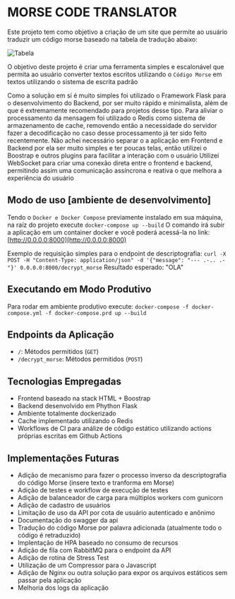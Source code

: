 # MORSE CODE TRANSLATOR

Este projeto tem como objetivo a criação de um site que permite ao usuário traduzir um código morse baseado na tabela de tradução abaixo:

![Tabela](https://github.com/RafaelGruhn/morse_code/blob/master/flaskr/static/table_morse_translator.png?raw=true)

O objetivo deste projeto é criar uma ferramenta simples e escalonável que permita ao usuário converter textos escritos utilizando o `Código Morse` em textos utilizando o sistema de escrita padrão

Como a solução em sí é muito simples foi utilizado o Framework Flask para o desenvolvimento do Backend, por ser muito rápido e minimalista, além de que é extremamente recomendado para projetos desse tipo.
Para aliviar o processamento da mensagem foi utilizado o Redis como sistema de armazenamento de cache, removendo então a necessidade do servidor fazer a decodificação no caso desse processamento já ter sido feito recentemente.
Não achei necessário separar o a aplicação em Frontend e Backend por ela ser muito simples e ter poucas telas, então utilizei o Boostrap e outros plugins para facilitar a interação com o usuário
Utilizei WebSocket para criar uma conexão direta entre o frontend e backend, permitindo assim uma comunicação assíncrona e reativa o que melhora a experiência do usuário

## Modo de uso [ambiente de desenvolvimento]

Tendo o `Docker e Docker Compose` previamente instalado em sua máquina, na raíz do projeto execute `docker-compose up --build`
O comando irá subir a aplicação em um container docker e você poderá acessá-la no link: [http://0.0.0.0:8000](http://0.0.0.0:8000)

Exemplo de requisição simples para o endpoint de descriptografia: `curl -X POST -H "Content-Type: application/json" -d '{"message": "--- .-.. .-"}' 0.0.0.0:8000/decrypt_morse`
Resultado esperado: "OLA"

## Executando em Modo Produtivo

Para rodar em ambiente produtivo execute: `docker-compose -f docker-compose.yml -f docker-compose.prd up --build`

## Endpoints da Aplicação
* `/`: Métodos permitidos (`GET`)
* `/decrypt_morse`: Métodos permitidos (`POST`)

## Tecnologias Empregadas

* Frontend baseado na stack HTML + Boostrap
* Backend desenvolvido em Phython Flask
* Ambiente totalmente dockerizado
* Cache implementado utilizando o Redis
* Workflows de CI para análize de código estático utilizando actions próprias escritas em Github Actions 

## Implementações Futuras

* Adição de mecanismo para fazer o processo inverso da descriptografia do código Morse (insere texto e tranforma em Morse)
* Adição de testes e workflow de execução de testes
* Adição de balanceador de carga para múltiplos workers com gunicorn
* Adição de cadastro de usuários
* Limitação de uso da API por cota de usuário autenticado e anônimo
* Documentação do swagger da api
* Tradução do código Morse por palavra adicionada (atualmente todo o código é retraduzido)
* Implentação de HPA baseado no consumo de recursos
* Adição de fila com RabbitMQ para o endpoint da API
* Adição de rotina de Stress Test
* Utilização de um Compressor para o Javascript
* Adição de Nginx ou outra solução para expor os arquivos estáticos sem passar pela aplicação
* Melhoria dos logs da aplicação
